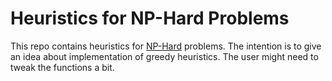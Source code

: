 # Heuristics for NP-Hard Problems

This repo contains heuristics for [NP-Hard](https://en.wikipedia.org/wiki/NP-hardness) problems.
The intention is to give an idea about implementation of greedy heuristics. The user might need to tweak the functions a bit.
